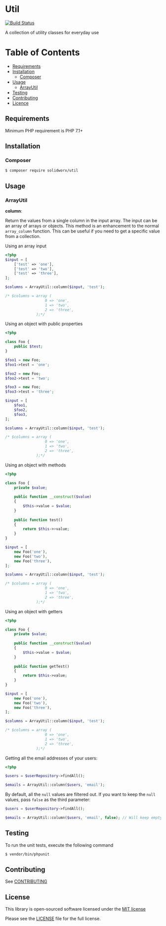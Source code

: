 # Util

[![Build Status](https://travis-ci.org/SolidWorx/Util.svg)](https://travis-ci.org/SolidWorx/Util)

A collection of utility classes for everyday use

# Table of Contents
- [Requirements](#requirements)
- [Installation](#installation)
    - [Composer](#composer)
- [Usage](#usage)
    - [ArrayUtil](#arrayUtil)
- [Testing](#testing)
- [Contributing](#contributing)
- [Licence](#licence)

## Requirements

Minimum PHP requirement is PHP 7.1+

## Installation

### Composer

```bash
$ composer require solidworx/util
```

## Usage

### ArrayUtil

<b>column</b>:

Return the values from a single column in the input array. The input can be an array of arrays or objects.
This method is an enhancement to the normal `array_column` function.
This can be useful if you need to get a specific value from a collection.

Using an array input

```php
<?php
$input = [
    ['test' => 'one'],
    ['test' => 'two'],
    ['test' => 'three'],
];

$columns = ArrayUtil::column($input, 'test');

/* $columns = array (
                  0 => 'one',
                  1 => 'two',
                  2 => 'three',
              );*/

```

Using an object with public properties

```php
<?php

class Foo {
    public $test;
}

$foo1 = new Foo;
$foo1->test = 'one';

$foo2 = new Foo;
$foo2->test = 'two';

$foo3 = new Foo;
$foo3->test = 'three';

$input = [
    $foo1,
    $foo2,
    $foo3,
];

$columns = ArrayUtil::column($input, 'test');

/* $columns = array (
                  0 => 'one',
                  1 => 'two',
                  2 => 'three',
              );*/

```

Using an object with methods

```php
<?php

class Foo {
    private $value;
    
    public function __construct($value)
    {
        $this->value = $value;
    }
    
    public function test()
    {
        return $this->>value;
    }
}

$input = [
    new Foo('one'),
    new Foo('two'),
    new Foo('three'),
];

$columns = ArrayUtil::column($input, 'test');

/* $columns = array (
                  0 => 'one',
                  1 => 'two',
                  2 => 'three',
              );*/

```

Using an object with getters

```php
<?php

class Foo {
    private $value;
    
    public function __construct($value)
    {
        $this->value = $value;
    }
    
    public function getTest()
    {
        return $this->value;
    }
}

$input = [
    new Foo('one'),
    new Foo('two'),
    new Foo('three'),
];

$columns = ArrayUtil::column($input, 'test');

/* $columns = array (
                  0 => 'one',
                  1 => 'two',
                  2 => 'three',
              );*/

```


Getting all the email addresses of your users:

```php
<?php

$users = $userRepository->findAll();

$emails = ArrayUtil::column($users, 'email');

```

By default, all the `null` values are filtered out. If you want to keep the `null` values, pass `false` as the third parameter:

```php
$users = $userRepository->findAll();

$emails = ArrayUtil::column($users, 'email', false); // Will keep empty values in the result 
```


## Testing

To run the unit tests, execute the following command

```bash
$ vendor/bin/phpunit
```

## Contributing

See [CONTRIBUTING](https://github.com/SolidWorx/Util/blob/master/CONTRIBUTING.md)

## License

This library is open-sourced software licensed under the [MIT license](http://opensource.org/licenses/MIT)

Please see the [LICENSE](LICENSE) file for the full license.

